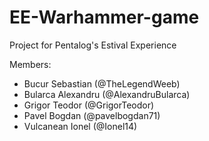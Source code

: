 # EE-Warhammer-game

Project for Pentalog's Estival Experience

Members:

* Bucur Sebastian  (@TheLegendWeeb)  
* Bularca Alexandru (@AlexandruBularca)  
* Grigor Teodor (@GrigorTeodor)  
* Pavel Bogdan (@pavelbogdan71)  
* Vulcanean Ionel  (@Ionel14)
